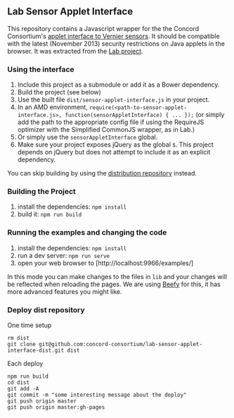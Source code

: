 ## Lab Sensor Applet Interface

This repository contains a Javascript wrapper for the the Concord Consortium's
[applet interface to Vernier sensors](https://github.com/concord-consortium/sensor-applets).
It should be compatible with the latest (November 2013) security restrictions on Java applets in the browser.
It was extracted from the [Lab project](http://github.com/concord-consortium/lab).

### Using the interface

1. Include this project as a submodule or add it as a Bower dependency.
2. Build the project (see below)
3. Use the built file `dist/sensor-applet-interface.js` in your project.
4. In an AMD environment,
 `require(<path-to-sensor-applet-interface.js>, function(sensorAppletInterface) { ... });` (or simply add the path to the appropriate config file if using the RequireJS optimizer with the Simplified CommonJS wrapper, as in Lab.)
5. Or simply use the `sensorAppletInterface` global.
6. Make sure your project exposes jQuery as the global `$`. This project depends on jQuery but does not attempt to include it as an explicit dependency.

You can skip building by using the [distribution
repository](http://github.com/concord-consortium/lab-sensor-applet-interface-dist) instead.

### Building the Project

1. install the dependencies: `npm install`
2. build it: `npm run build`

### Running the examples and changing the code

1. install the dependencies: `npm install`
2. run a dev server: `npm run serve`
3. open your web browser to [http://localhost:9966/examples/]

In this mode you can make changes to the files in `lib` and your changes will be reflected when reloading the pages.
We are using [Beefy](http://didact.us/beefy/) for this, it has more advanced features you might like.

### Deploy dist repository

One time setup

    rm dist
    git clone git@github.com:concord-consortium/lab-sensor-applet-interface-dist.git dist

Each deploy

    npm run build
    cd dist
    git add -A
    git commit -m "some interesting message about the deploy"
    git push origin master
    git push origin master:gh-pages